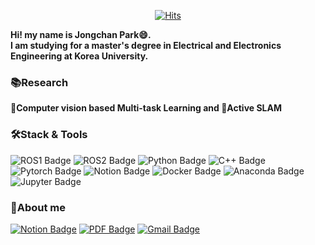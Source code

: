 <div align=center>
  
[![Hits](https://hits.seeyoufarm.com/api/count/incr/badge.svg?url=https%3A%2F%2Fgithub.com%2Fcoldbell8918&count_bg=%2379C83D&title_bg=%23555555&icon=&icon_color=%23E7E7E7&title=hits&edge_flat=false)](https://hits.seeyoufarm.com)

</div>

**Hi! my name is Jongchan Park😄.    
I am studying for a master's degree in Electrical and Electronics Engineering at Korea University.**   
   
### 📚Research
**📸Computer vision based Multi-task Learning and 🚗Active SLAM**       
   
### 🛠️Stack & Tools
![ROS1 Badge](https://img.shields.io/badge/ROS1-22314E?style=flat-square&logo=ROS&logoColor=white)
![ROS2 Badge](https://img.shields.io/badge/ROS2-22314E?style=flat-square&logo=ROS&logoColor=white)
![Python Badge](https://img.shields.io/badge/Python-3776AB?style=flat-square&logo=Python&logoColor=white)
![C++ Badge](https://img.shields.io/badge/C++-00599C?style=flat-square&logo=C&logoColor=white)
![Pytorch Badge](https://img.shields.io/badge/PyTorch-EE4C2C?style=flat-square&logo=PyTorch&logoColor=white)
![Notion Badge](https://img.shields.io/badge/Notion-000000?style=flat-square&logo=Notion&logoColor=white)
![Docker Badge](https://img.shields.io/badge/Docker-2496ED?style=flat-square&logo=Docker&logoColor=white)
![Anaconda Badge](https://img.shields.io/badge/Anaconda-44A833?style=flat-square&logo=Anaconda&logoColor=white)
![Jupyter Badge](https://img.shields.io/badge/Jupyter-F37626?style=flat-square&logo=Jupyter&logoColor=white)
   
### 🤵About me
[![Notion Badge](https://img.shields.io/badge/Notion-000000?style=flat-square&logo=Notion&logoColor=white&link=mailto:https://www.notion.so/Jongchan-s-Notion-4d134bf02b104c84a85f128a1f864d04)](https://www.notion.so/Jongchan-s-Portfolio-4d134bf02b104c84a85f128a1f864d04)
[![PDF Badge](https://img.shields.io/badge/Portfolio-00599C?style=flat-square&logo=ONLYOFFICE&logoColor=white&link=mailto:https://drive.google.com/file/d/14robXSKslettwKooQGafLMrLRQ7KETbc/view?usp=drive_link)](https://drive.google.com/file/d/14robXSKslettwKooQGafLMrLRQ7KETbc/view?usp=drive_link)
[![Gmail Badge](https://img.shields.io/badge/Gmail-d14836?style=flat-square&logo=Gmail&logoColor=white&link=mailto:https://mail.google.com/mail/u/0/?tab=rm&ogbl#inbox)](https://mail.google.com/mail/u/0/?tab=rm&ogbl#inbox)
<!--
**coldbell8918/coldbell8918** is a ✨ _special_ ✨ repository because its `README.md` (this file) appears on your GitHub profile.

Here are some ideas to get you started:

- 🔭 I’m currently working on ...
- 🌱 I’m currently learning ...
- 👯 I’m looking to collaborate on ...
- 🤔 I’m looking for help with ...
- 💬 Ask me about ...
- 📫 How to reach me: ...
- 😄 Pronouns: ...
- ⚡ Fun fact: ...
-->
